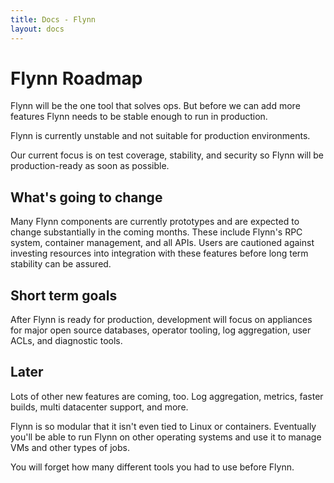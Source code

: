 ```yaml
---
title: Docs - Flynn
layout: docs
---
```


# Flynn Roadmap

Flynn will be the one tool that solves ops. But before we can add more features Flynn needs to be stable enough to run in production.

Flynn is currently unstable and not suitable for production environments.

Our current focus is on test coverage, stability, and security so Flynn will be production-ready as soon as possible.

## What's going to change

Many Flynn components are currently prototypes and are expected to change substantially in the coming months. These include Flynn's RPC system, container management, and all APIs. Users are cautioned against investing resources into integration with these features before long term stability can be assured.

## Short term goals

After Flynn is ready for production, development will focus on appliances for major open source databases, operator tooling, log aggregation, user ACLs, and diagnostic tools.

## Later

Lots of other new features are coming, too. Log aggregation, metrics, faster builds, multi datacenter support, and more.

Flynn is so modular that it isn't even tied to Linux or containers. Eventually you'll be able to run Flynn on other operating systems and use it to manage VMs and other types of jobs.

You will forget how many different tools you had to use before Flynn.
